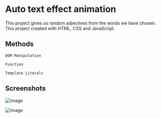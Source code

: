 # Auto text effect animation

This project gives us random adjectives from the words we have chosen. This project created with HTML, CSS and JavaScript.

## Methods

`DOM Manipulation`

`Function`

`Template Literals`

## Screenshots

![image](https://github.com/colakalpeer/javascript-apps/assets/113319683/3534a0a9-f23a-424d-95ca-884230b5148c)

![image](https://github.com/colakalpeer/javascript-apps/assets/113319683/d8dc1fe1-e380-4241-a6dc-b48743972f00)
